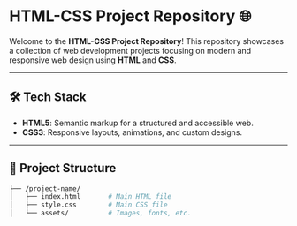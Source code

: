 # HTML-CSS Project Repository 🌐

Welcome to the **HTML-CSS Project Repository**! This repository showcases a collection of web development projects focusing on modern and responsive web design using **HTML** and **CSS**.

---

## 🛠️ Tech Stack

- **HTML5**: Semantic markup for a structured and accessible web.
- **CSS3**: Responsive layouts, animations, and custom designs.

---

## 📂 Project Structure

```bash
├── /project-name/
│   ├── index.html       # Main HTML file
│   ├── style.css        # Main CSS file
│   └── assets/          # Images, fonts, etc.
